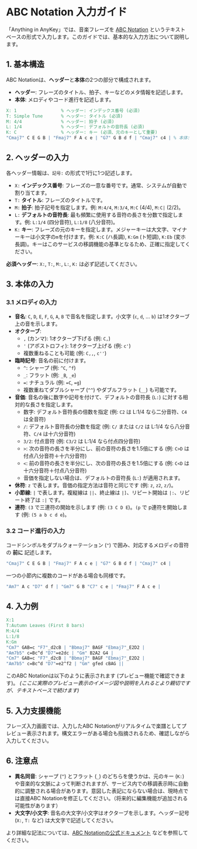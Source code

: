 # ABC Notation 入力ガイド

「Anything in AnyKey」では、音楽フレーズを [ABC Notation](http://abcnotation.com/) というテキストベースの形式で入力します。このガイドでは、基本的な入力方法について説明します。

## 1. 基本構造

ABC Notationは、**ヘッダー**と**本体**の2つの部分で構成されます。

-   **ヘッダー**: フレーズのタイトル、拍子、キーなどのメタ情報を記述します。
-   **本体**: メロディやコード進行を記述します。

```abc
X: 1                 % ヘッダー: インデックス番号 (必須)
T: Simple Tune       % ヘッダー: タイトル (必須)
M: 4/4               % ヘッダー: 拍子 (必須)
L: 1/4               % ヘッダー: デフォルトの音符長 (必須)
K: C                 % ヘッダー: キー (必須、元のキーとして重要)
"Cmaj7" C E G B | "Fmaj7" F A c e | "G7" G B d f | "Cmaj7" c4 | % 本体: メロディとコード
```

## 2. ヘッダーの入力

各ヘッダー情報は、`記号:` の形式で1行に1つ記述します。

-   `X:` **インデックス番号**: フレーズの一意な番号です。通常、システムが自動で割り当てます。
-   `T:` **タイトル**: フレーズのタイトルです。
-   `M:` **拍子**: 拍子記号を指定します。例: `M:4/4`, `M:3/4`, `M:C` (4/4), `M:C|` (2/2)。
-   `L:` **デフォルトの音符長**: 最も頻繁に使用する音符の長さを分数で指定します。例: `L:1/4` (四分音符), `L:1/8` (八分音符)。
-   `K:` **キー**: フレーズの元のキーを指定します。メジャーキーは大文字、マイナーキーは小文字の`m`を付けます。例: `K:C` (ハ長調), `K:Gm` (ト短調), `K:Eb` (変ホ長調)。キーはこのサービスの移調機能の基準となるため、正確に指定してください。

**必須ヘッダー**: `X:`, `T:`, `M:`, `L:`, `K:` は必ず記述してください。

## 3. 本体の入力

### 3.1 メロディの入力

-   **音名**: `C`, `D`, `E`, `F`, `G`, `A`, `B` で音名を指定します。小文字 (`c`, `d`, ... `b`) は1オクターブ上の音を示します。
-   **オクターブ**:
    -   `,` (カンマ): 1オクターブ下げる (例: `C,`)
    -   `'` (アポストロフィ): 1オクターブ上げる (例: `c'`)
    -   複数重ねることも可能 (例: `C,,`, `c''`)
-   **臨時記号**: 音名の前に付けます。
    -   `^`: シャープ (例: `^C`, `^f`)
    -   `_`: フラット (例: `_B`, `_e`)
    -   `=`: ナチュラル (例: `=C`, `=g`)
    -   複数重ねてダブルシャープ (`^^`) やダブルフラット (`__`) も可能です。
-   **音価**: 音名の後に数字や記号を付けて、デフォルトの音符長 (`L:`) に対する相対的な長さを指定します。
    -   数字: デフォルト音符長の倍数を指定 (例: `C2` は L:1/4 なら二分音符、`C4` は全音符)
    -   `/`: デフォルト音符長の分数を指定 (例: `C/` または `C/2` は L:1/4 なら八分音符、`C/4` は十六分音符)
    -   `3/2`: 付点音符 (例: `C3/2` は L:1/4 なら付点四分音符)
    -   `>`: 次の音符の長さを半分にし、前の音符の長さを1.5倍にする (例: `C>D` は付点八分音符＋十六分音符)
    -   `<`: 前の音符の長さを半分にし、次の音符の長さを1.5倍にする (例: `C<D` は十六分音符＋付点八分音符)
    -   音価を指定しない場合は、デフォルトの音符長 (`L:`) が適用されます。
-   **休符**: `z` で表します。音価の指定方法は音符と同じです (例: `z`, `z2`, `z/`)。
-   **小節線**: `|` で表します。複縦線は `||`、終止線は `|]`、リピート開始は `|:`、リピート終了は `:|` です。
-   **連符**: `(3` で三連符の開始を示します (例: `(3 C D E`)。`(p` で p連符を開始します (例: `(5 a b c d e`)。

### 3.2 コード進行の入力

コードシンボルをダブルクォーテーション (`"`) で囲み、対応するメロディの音符の **前に** 記述します。

```abc
"Cmaj7" C E G B | "Fmaj7" F A c e | "G7" G B d f | "Cmaj7" c4 |
```

一つの小節内に複数のコードがある場合も同様です。

```abc
"Am7" A c "D7" d f | "Gm7" G B "C7" c e | "Fmaj7" F A c e |
```

## 4. 入力例

```abc
X:1
T:Autumn Leaves (First 8 bars)
M:4/4
L:1/8
K:Gm
"Cm7" GAB=c "F7"_d2cB | "Bbmaj7" BAGF "Ebmaj7"_E2D2 |
"Am7b5" c=Bc^d "D7"=e2dc | "Gm" B2A2 G4 |
"Cm7" GAB=c "F7"_d2cB | "Bbmaj7" BAGF "Ebmaj7"_E2D2 |
"Am7b5" c=Bc^d "D7"=e2^f2 | "Gm" gfed cBAG ||
```

このABC Notationは以下のように表示されます (プレビュー機能で確認できます)。
*(ここに実際のプレビュー表示のイメージ図や説明を入れるとより親切ですが、テキストベースで続けます)*

## 5. 入力支援機能

フレーズ入力画面では、入力したABC Notationがリアルタイムで楽譜としてプレビュー表示されます。構文エラーがある場合も指摘されるため、確認しながら入力してください。

## 6. 注意点

-   **異名同音**: シャープ (`^`) とフラット (`_`) のどちらを使うかは、元のキー (`K:`) や音楽的な文脈によって判断されますが、サービス内での移調表示時に自動的に調整される場合があります。意図した表記にならない場合は、現時点では直接ABC Notationを修正してください。（将来的に編集機能が追加される可能性があります）
-   **大文字/小文字**: 音名の大文字/小文字はオクターブを示します。ヘッダー記号 (`X:`, `T:` など) は大文字で記述してください。

より詳細な記法については、[ABC Notationの公式ドキュメント](http://abcnotation.com/wiki/abc:standard:v2.1) などを参照してください。
